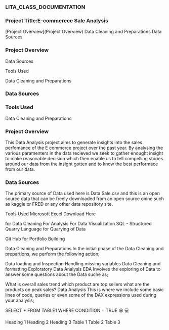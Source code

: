 ### LITA_CLASS_DOCUMENTATION

### Project Title:E-commerece Sale Analysis
[Project Overview](Project Overview)
Data Cleaning and Preparations
Data Sources

### Project Overview

Data Sources

Tools Used

Data Cleaning and Preparations

### Data Sources

### Tools Used

Data Cleaning and Preparations

### Project Overview
This Data Analysis project aims to generate insights into the sales perfomance of the E commerce project over the past year. By analysing the various paramenters in the data recieved we seek to gather enought insight to make reasonable decision which then enable us to tell compelling stories around our data from the insight gotten and to know the best performace from our data.

### Data Sources
The primary source of Data used here is Data Sale.csv and this is an open source data that can be freely downloaded from an open source onine such as kaggle or FRED or any other data repository site.

Tools Used
Microsoft Excel Download Here

for Data Cleaning
For Analysis
For Data Visualization
SQL - Structured Quarry Language for Quarying of Data

Git Hub for Portfolio Building

Data Cleaning and Preparations
In the initial phase of the Data Cleaning and prepartions, we perform the following action;

Data loading and Inspection
Handling missing variables
Data Cleaning and formatting
Exploratory Data Analysis
EDA Involves the exploring of Data to answer some questions about the Data suche as;

What is overall sales trend
which product are top sellers
what are the products on peak sales?
Data Analysis
This is where we include some basic lines of code, queries or even some of the DAX expressions used during your analysis;

SELECT * FROM TABLE1
WHERE CONDITION = TRUE
😆 💻

Heading 1	Heading 2	Heading 3
Table 1	Table 2	Table 3
